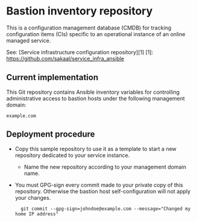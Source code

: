
# Bastion inventory repository

This is a configuration management database (CMDB)
for tracking configuration items (CIs) specific to
an operational instance of an online managed service.

See: [Service infrastructure configuration repository][1]
[1]: https://github.com/sakaal/service_infra_ansible

## Current implementation

This Git repository contains Ansible inventory variables
for controlling administrative access to bastion hosts
under the following management domain:

    example.com

## Deployment procedure

* Copy this sample repository to use it as a template
  to start a new repository dedicated to your service instance.
  * Name the new repository according to your management domain name.

* You must GPG-sign every commit made to your private copy of this repository.
  Otherwise the bastion host self-configuration will not apply your changes.

        git commit --gpg-sign=johndoe@example.com --message="Changed my home IP address"
